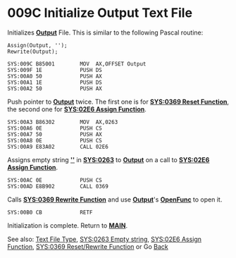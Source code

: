 # 009C Initialize Output Text File

Initializes **[Output](TEXT-FILE-TYPE.md)** File. This is similar to the following Pascal routine:

```
Assign(Output, '');
Rewrite(Output);
```

```
SYS:009C B85001        MOV	AX,OFFSET Output
SYS:009F 1E            PUSH	DS
SYS:00A0 50            PUSH	AX
SYS:00A1 1E            PUSH	DS
SYS:00A2 50            PUSH	AX
```

Push pointer to **[Output](TEXT-FILE-TYPE.md)** twice. The first one is for **[SYS:0369 Reset Function](0364-RESET-REWRITE-FUNC.md)**, the second one for **[SYS:02E6 Assign Function](02E6-ASSIGN-FUNC.md)**.

```
SYS:00A3 B86302        MOV	AX,0263
SYS:00A6 0E            PUSH	CS
SYS:00A7 50            PUSH	AX
SYS:00A8 0E            PUSH	CS
SYS:00A9 E83A02        CALL	02E6
```

Assigns empty string **[''](0263-DATA-COPYRIGHT.md)** in **[SYS:0263](0263-DATA-COPYRIGHT.md)** to **[Output](TEXT-FILE-TYPE.md)** on a call to **[SYS:02E6 Assign Function](02E6-ASSIGN-FUNC.md)**.

```
SYS:00AC 0E            PUSH	CS
SYS:00AD E8B902        CALL	0369
```

Calls **[SYS:0369 Rewrite Function](0364-RESET-REWRITE-FUNC.md)** and use **[Output](TEXT-FILE-TYPE.md)**'s **[OpenFunc](TEXT-FILE-TYPE.md)** to open it.

```
SYS:00B0 CB            RETF
```

Initialization is complete. Return to **[MAIN](MAIN.md)**.

See also: [Text File Type](TEXT-FILE-TYPE.md), [SYS:0263 Empty string](0263-DATA-COPYRIGHT.md), [SYS:02E6 Assign Function](02E6-ASSIGN-FUNC.md), [SYS:0369 Reset/Rewrite Function](0364-RESET-REWRITE-FUNC.md) or Go [Back](../README.md)

